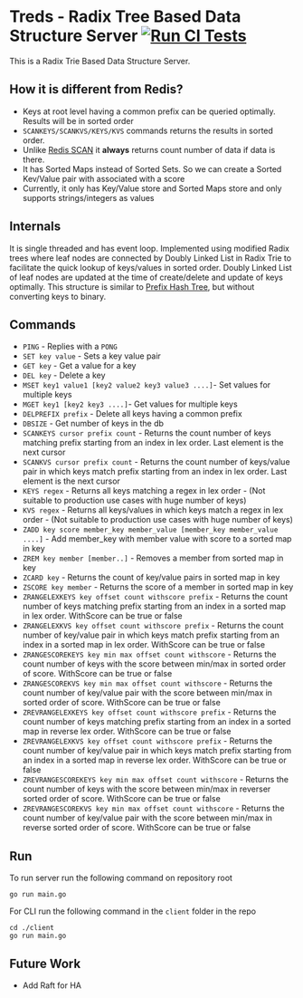 # Treds - Radix Tree Based Data Structure Server  [![Run CI Tests](https://github.com/absolutelightning/treds/actions/workflows/go.yml/badge.svg)](https://github.com/absolutelightning/treds/actions/workflows/go.yml)

This is a Radix Trie Based Data Structure Server.

## How it is different from Redis?
* Keys at root level having a common prefix can be queried optimally. Results will be in sorted order 
* `SCANKEYS/SCANKVS/KEYS/KVS` commands returns the results in sorted order.
* Unlike [Redis SCAN](https://redis.io/docs/latest/commands/scan/) it **always** returns count number of data if data is there.
* It has Sorted Maps instead of Sorted Sets. So we can create a Sorted Kev/Value pair with associated with a score
* Currently, it only has Key/Value store and Sorted Maps store and only supports strings/integers as values

## Internals

It is single threaded and has event loop.
Implemented using modified Radix trees where leaf nodes are connected by Doubly Linked List in Radix Trie to facilitate the quick lookup of keys/values in sorted order.
Doubly Linked List of leaf nodes are updated at the time of create/delete and update of keys optimally.
This structure is similar to [Prefix Hash Tree](https://people.eecs.berkeley.edu/~sylvia/papers/pht.pdf), but without converting keys to binary.

## Commands 
* `PING` - Replies with a `PONG`
* `SET key value` - Sets a key value pair
* `GET key` - Get a value for a key
* `DEL key` - Delete a key
* `MSET key1 value1 [key2 value2 key3 value3 ....]`- Set values for multiple keys
* `MGET key1 [key2 key3 ....]`- Get values for multiple keys
* `DELPREFIX prefix` - Delete all keys having a common prefix
* `DBSIZE` - Get number of keys in the db
* `SCANKEYS cursor prefix count` - Returns the count number of keys matching prefix starting from an index in lex order. Last element is the next cursor
* `SCANKVS cursor prefix count` - Returns the count number of keys/value pair in which keys match prefix starting from an index in lex order. Last element is the next cursor
* `KEYS regex` - Returns all keys matching a regex in lex order - (Not suitable to production use cases with huge number of keys)
* `KVS regex` - Returns all keys/values in which keys match a regex in lex order - (Not suitable to production use cases with huge number of keys)
* `ZADD key score member_key member_value [member_key member_value ....]` - Add member_key with member value with score to a sorted map in key
* `ZREM key member [member..]` - Removes a member from sorted map in key
* `ZCARD key` - Returns the count of key/value pairs in sorted map in key
* `ZSCORE key member` - Returns the score of a member in sorted map in key
* `ZRANGELEXKEYS key offset count withscore prefix` - Returns the count number of keys matching prefix starting from an index in a sorted map in lex order. WithScore can be true or false
* `ZRANGELEXKVS key offset count withscore prefix` - Returns the count number of key/value pair in which keys match prefix starting from an index in a sorted map in lex order. WithScore can be true or false
* `ZRANGESCOREKEYS key min max offset count withscore` - Returns the count number of keys with the score between min/max in sorted order of score. WithScore can be true or false
* `ZRANGESCOREKVS key min max offset count withscore` - Returns the count number of key/value pair with the score between min/max in sorted order of score. WithScore can be true or false
* `ZREVRANGELEXKEYS key offset count withscore prefix` - Returns the count number of keys matching prefix starting from an index in a sorted map in reverse lex order. WithScore can be true or false
* `ZREVRANGELEXKVS key offset count withscore prefix` - Returns the count number of key/value pair in which keys match prefix starting from an index in a sorted map in reverse lex order. WithScore can be true or false
* `ZREVRANGESCOREKEYS key min max offset count withscore` - Returns the count number of keys with the score between min/max in reverser sorted order of score. WithScore can be true or false
* `ZREVRANGESCOREKVS key min max offset count withscore` - Returns the count number of key/value pair with the score between min/max in reverse sorted order of score. WithScore can be true or false

## Run 

To run server run the following command on repository root

```text
go run main.go 
```

For CLI run the following command in the `client` folder in the repo

```text
cd ./client
go run main.go 
```

## Future Work
* Add Raft for HA
